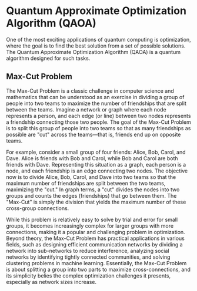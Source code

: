 # Quantum Approximate Optimization Algorithm (QAOA)

One of the most exciting applications of quantum computing is optimization, where the goal is to find the best solution from a set of possible solutions. The Quantum Approximate Optimization Algorithm (QAOA) is a quantum algorithm designed for such tasks.

## Max-Cut Problem

The Max-Cut Problem is a classic challenge in computer science and mathematics that can be understood as an exercise in dividing a group of people into two teams to maximize the number of friendships that are split between the teams. Imagine a network or graph where each node represents a person, and each edge (or line) between two nodes represents a friendship connecting those two people. The goal of the Max-Cut Problem is to split this group of people into two teams so that as many friendships as possible are "cut" across the teams—that is, friends end up on opposite teams.

For example, consider a small group of four friends: Alice, Bob, Carol, and Dave. Alice is friends with Bob and Carol, while Bob and Carol are both friends with Dave. Representing this situation as a graph, each person is a node, and each friendship is an edge connecting two nodes. The objective now is to divide Alice, Bob, Carol, and Dave into two teams so that the maximum number of friendships are split between the two teams, maximizing the "cut." In graph terms, a "cut" divides the nodes into two groups and counts the edges (friendships) that go between them. The "Max-Cut" is simply the division that yields the maximum number of these cross-group connections.

While this problem is relatively easy to solve by trial and error for small groups, it becomes increasingly complex for larger groups with more connections, making it a popular and challenging problem in optimization. Beyond theory, the Max-Cut Problem has practical applications in various fields, such as designing efficient communication networks by dividing a network into sub-networks to reduce interference, analyzing social networks by identifying tightly connected communities, and solving clustering problems in machine learning. Essentially, the Max-Cut Problem is about splitting a group into two parts to maximize cross-connections, and its simplicity belies the complex optimization challenges it presents, especially as network sizes increase.
